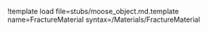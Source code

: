 !template load file=stubs/moose_object.md.template name=FractureMaterial syntax=/Materials/FractureMaterial